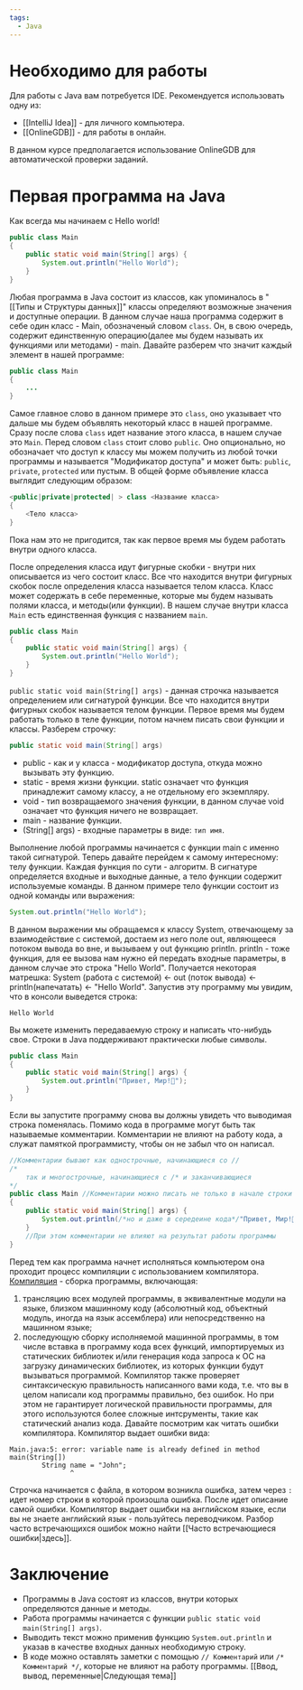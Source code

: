 ```yaml
---
tags:
  - Java
---
```

# Необходимо для работы
Для работы с Java вам потребуется IDE. Рекомендуется использовать одну из:
- [[IntelliJ Idea]] - для личного компьютера.
- [[OnlineGDB]] - для работы в онлайн.

В данном курсе предполагается использование OnlineGDB для автоматической проверки заданий.
# Первая программа на Java
Как всегда мы начинаем с Hello world!
```java
public class Main
{
	public static void main(String[] args) {
		System.out.println("Hello World");
	}
}
```

Любая программа в Java состоит из классов, как упоминалось в "[[Типы и Структуры данных]]" классы определяют возможные значения и доступные операции.
В данном случае наша программа содержит в себе один класс - Main, обозначеный словом `class`. Он, в свою очередь, содержит единственную операцию(далее мы будем называть их функциями или методами) - main.
Давайте разберем что значит каждый элемент в нашей программе:
```java
public class Main
{
	...
}
```
Самое главное слово в данном примере это `class`, оно указывает что дальше мы будем объявлять некоторый класс в нашей программе. Сразу после слова `class`  идет название этого класса, в нашем случае это `Main`. Перед словом `class` стоит слово `public`. Оно опционально, но обозначает что доступ к классу мы можем получить из любой точки программы и называется "Модификатор доступа" и может быть: `public`, `private`, `protected` или пустым. В общей форме объявление класса выглядит следующим образом:
```java
<public|private|protected| > class <Название класса>
{
	<Тело класса>
}
```
Пока нам это не пригодится, так как первое время мы будем работать внутри одного класса.

После определения класса идут фигурные скобки - внутри них описывается из чего состоит класс. Все что находится внутри фигурных скобок после определения класса называется телом класса.
Класс может содержать в себе переменные, которые мы будем называть полями класса, и методы(или функции).
В нашем случае внутри класса `Main` есть единственная функция с названием `main`.
```java
public class Main 
{
	public static void main(String[] args) {
		System.out.println("Hello World");
	}
}
```
`public static void main(String[] args)` - данная строчка называется определением или сигнатурой функции. Все что находится внутри фигурных скобок называется телом функции. Первое время мы будем работать только в теле функции, потом начнем писать свои функции и классы.
Разберем строчку:
```java
public static void main(String[] args)
```
- public - как и у класса - модификатор доступа, откуда можно вызывать эту функцию.
- static - время жизни функции. static означает что функция принадлежит самому классу, а не отдельному его экземпляру.
- void - тип возвращаемого значения функции, в данном случае void означает что функция ничего не возвращает.
- main - название функции. 
- (String[] args) - входные параметры в виде: `тип имя`.

Выполнение любой программы начинается с функции main с именно такой сигнатурой.
Теперь давайте перейдем к самому интересному: телу функции.
Каждая функция по сути - алгоритм. В сигнатуре определяется входные и выходные данные, а тело функции содержит используемые команды.
В данном примере тело функции состоит из одной команды или выражения:
```java
System.out.println("Hello World");
```
В данном выражении мы обращаемся к классу System, отвечающему за взаимодействие с системой, достаем из него поле out, являющееся потоком вывода во вне, и вызываем у out функцию println. println - тоже функция, для ее вызова нам нужно ей передать входные параметры, в данном случае это строка "Hello World". Получается некоторая матрешка:
System (работа с системой) <- out (поток вывода) <- println(напечатать) <- "Hello World".
Запустив эту программу мы увидим, что в консоли выведется строка:
```
Hello World
```
Вы можете изменить передаваемую строку и написать что-нибудь свое. Строки в Java поддерживают практически любые символы.
```java
public class Main 
{
	public static void main(String[] args) {
		System.out.println("Привет, Мир!🤚️️️️️️");
	}
}
```
Если вы запустите программу снова вы должны увидеть что выводимая строка поменялась.
Помимо кода в программе могут быть так называемые комментарии. Комментарии не влияют на работу кода, а служат памяткой программисту, чтобы он не забыл что он написал.
```java
//Комментарии бывают как однострочные, начинающиеся со //
/*
	так и многострочные, начинающиеся с /* и заканчивающиеся
*/
public class Main //Комментарии можно писать не только в начале строки
{
	public static void main(String[] args) {
		System.out.println(/*но и даже в середеине кода*/"Привет, Мир!🤚️️️️️️");
	}
	//При этом комментарии не влияют на результат работы программы
}
```
Перед тем как программа начнет исполняться компьютером она проходит процесс компиляции с использованием компилятора. [Компиляция](https://ru.wikipedia.org/wiki/%D0%9A%D0%BE%D0%BC%D0%BF%D0%B8%D0%BB%D1%8F%D1%82%D0%BE%D1%80) - сборка программы, включающая:
1. трансляцию всех модулей программы, в эквивалентные модули на языке, близком машинному коду (абсолютный код, объектный модуль, иногда на язык ассемблера) или непосредственно на машинном языке;
2. последующую сборку исполняемой машинной программы, в том числе вставка в программу кода всех функций, импортируемых из статических библиотек и/или генерация кода запроса к ОС на загрузку динамических библиотек, из которых функции будут вызываться программой.
Компилятор также проверяет синтаксическую правильность написанного вами кода, т.е. что вы в целом написали код программы правильно, без ошибок. Но при этом не гарантирует логической правильности программы, для этого используются более сложные интсрументы, такие как статический анализ кода. Давайте посмотрим как читать ошибки компилятора.
Компилятор выдает ошибки вида:
```
Main.java:5: error: variable name is already defined in method main(String[])
		String name = "John";
		       ^
```
Строчка начинается с файла, в котором возникла ошибка, затем через `:` идет номер строки в которой произошла ошибка. После идет описание самой ошибки. Компилятор выдает ошибки на английском языке, если вы не знаете английский язык - пользуйтесь переводчиком.
Разбор часто встречающихся ошибок можно найти [[Часто встречающиеся ошибки|здесь]].
# Заключение
- Программы в Java состоят из классов, внутри которых определяются данные и методы.
- Работа программы начинается с функции `public static void main(String[] args)`.
- Выводить текст можно применив функцию `System.out.println` и указав в качестве входных данных необходимую строку.
- В коде можно оставлять заметки с помощью `// Комментарий` или `/* Комментарий */`, которые не влияют на работу программы.
[[Ввод, вывод, переменные|Следующая тема]]